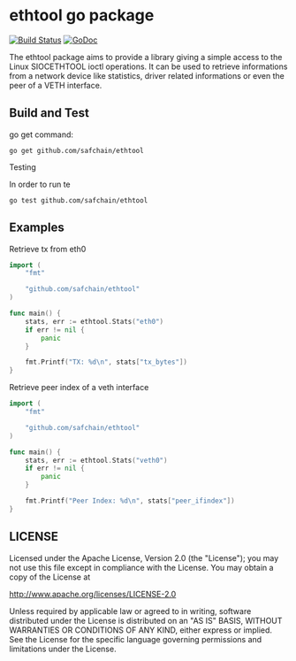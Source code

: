# ethtool go package #

[![Build Status](https://travis-ci.org/safchain/ethtool.png?branch=master)](https://travis-ci.org/safchain/ethtool)
[![GoDoc](https://godoc.org/github.com/safchain/ethtool?status.svg)](https://godoc.org/github.com/safchain/ethtool)

The ethtool package aims to provide a library giving a simple access to the Linux SIOCETHTOOL ioctl operations. It can be used to retrieve informations from a network device like statistics, driver related informations or even the peer of a VETH interface.

## Build and Test ##

go get command:

    go get github.com/safchain/ethtool

Testing

In order to run te

    go test github.com/safchain/ethtool

## Examples ##

Retrieve tx from eth0

```go
import (
	"fmt"

	"github.com/safchain/ethtool"
)

func main() {
	stats, err := ethtool.Stats("eth0")
	if err != nil {
		panic
	}

	fmt.Printf("TX: %d\n", stats["tx_bytes"])
}
```

Retrieve peer index of a veth interface

```go
import (
	"fmt"

	"github.com/safchain/ethtool"
)

func main() {
	stats, err := ethtool.Stats("veth0")
	if err != nil {
		panic
	}

	fmt.Printf("Peer Index: %d\n", stats["peer_ifindex"])
}
```

## LICENSE ##

Licensed under the Apache License, Version 2.0 (the "License"); you may not use this file except in compliance with the License. You may obtain a copy of the License at

http://www.apache.org/licenses/LICENSE-2.0

Unless required by applicable law or agreed to in writing, software distributed under the License is distributed on an "AS IS" BASIS, WITHOUT WARRANTIES OR CONDITIONS OF ANY KIND, either express or implied. See the License for the specific language governing permissions and limitations under the License.